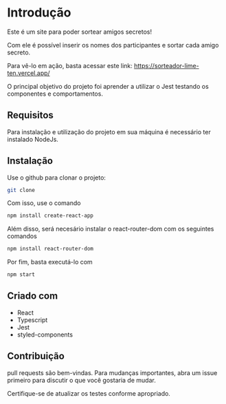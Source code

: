 # Introdução

Este é um site para poder sortear amigos secretos!

Com ele é possível inserir os nomes dos participantes e sortar cada amigo secreto.

Para vê-lo em ação, basta acessar este link: https://sorteador-lime-ten.vercel.app/

O principal objetivo do projeto foi aprender a utilizar o Jest testando os componentes e comportamentos.

## Requisitos
Para instalação e utilização do projeto em sua máquina é necessário ter instalado NodeJs.

## Instalação

Use o github para clonar o projeto:

```bash
git clone
```
Com isso, use o comando

```bash
npm install create-react-app
```

Além disso, será necesário instalar o react-router-dom com os seguintes comandos

```bash
npm install react-router-dom
```

Por fim, basta executá-lo com

```bash
npm start
```

## Criado com

- React
- Typescript
- Jest
- styled-components

## Contribuição

pull requests são bem-vindas. Para mudanças importantes, abra um issue primeiro
para discutir o que você gostaria de mudar.

Certifique-se de atualizar os testes conforme apropriado.
